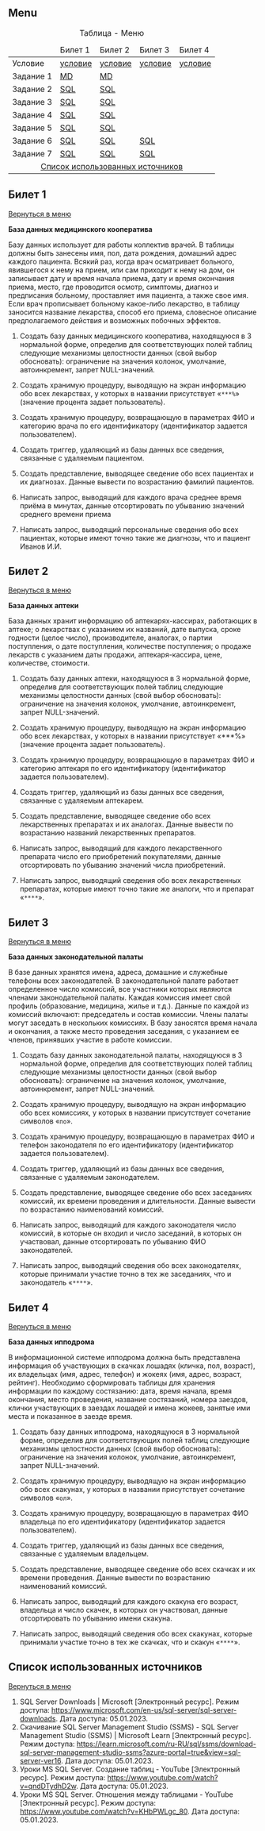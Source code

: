 ## Menu

<table>
    <caption>Таблица - Меню</caption>
    <thead>
        <tr>
            <td></td>
            <td>Билет 1</td>
            <td>Билет 2</td>
            <td>Билет 3</td>
            <td>Билет 4</td>
        </tr>
    </thead>
    <tbody>
        <tr>
            <td>Условие</td>
            <td><a href="#билет-1">условие</a></td>
            <td><a href="#билет-2">условие</a></td>
            <td><a href="#билет-3">условие</a></td>
            <td><a href="#билет-4">условие</a></td>
        </tr>
        <tr>
            <td>Задание 1</td>
            <td><a href="BdExam.PO4.190333-crd01_tsk01_vrs00.md">MD</a></td>
            <td><a href="BdExam.PO4.190333-crd02_tsk01_vrs00.md">MD</a></td>
            <td></td>
            <td></td>
        </tr>
        <tr>
            <td>Задание 2</td>
            <td><a href="BdExam.PO4.190333-crd01_tsk02_vrs00.sql">SQL</a></td>
            <td><a href="BdExam.PO4.190333-crd02_tsk02_vrs00.sql">SQL</a></td>
            <td></td>
            <td></td>
        </tr>
        <tr>
            <td>Задание 3</td>
            <td><a href="BdExam.PO4.190333-crd01_tsk03_vrs00.sql">SQL</a></td>
            <td><a href="BdExam.PO4.190333-crd02_tsk03_vrs00.sql">SQL</a></td>
            <td></td>
            <td></td>
        </tr>
        <tr>
            <td>Задание 4</td>
            <td><a href="BdExam.PO4.190333-crd01_tsk04_vrs00.sql">SQL</a></td>
            <td><a href="BdExam.PO4.190333-crd02_tsk04_vrs00.sql">SQL</a></td>
            <td></td>
            <td></td>
        </tr>
        <tr>
            <td>Задание 5</td>
            <td><a href="BdExam.PO4.190333-crd01_tsk05_vrs00.sql">SQL</a></td>
            <td><a href="BdExam.PO4.190333-crd02_tsk05_vrs00.sql">SQL</a></td>
            <td></td>
            <td></td>
        </tr>
        <tr>
            <td>Задание 6</td>
            <td><a href="BdExam.PO4.190333-crd01_tsk06_vrs00.sql">SQL</a></td>
            <td><a href="BdExam.PO4.190333-crd02_tsk06_vrs00.sql">SQL</a></td>
            <td><a href="BdExam.PO4.190333-crd03_tsk06_vrs00.sql">SQL</a></td>
            <td></td>
        </tr>
        <tr>
            <td>Задание 7</td>
            <td><a href="BdExam.PO4.190333-crd01_tsk07_vrs00.sql">SQL</a></td>
            <td><a href="BdExam.PO4.190333-crd02_tsk07_vrs00.sql">SQL</a></td>
            <td><a href="BdExam.PO4.190333-crd03_tsk07_vrs00.sql">SQL</a></td>
            <td></td>
        </tr>
        <tr>
            <td colSpan="6" align="center">
                <a href="#список-использованных-источников">
                    Список использованных источников
                </a>
            </td>
        </tr>
    </tbody>
<table>

## Билет 1

[Вернуться в меню](#menu)

**База данных медицинского кооператива**

Базу данных использует для работы коллектив врачей.
В таблицы должны быть занесены имя, пол, дата рождения, домашний адрес каждого пациента.
Всякий раз, когда врач осматривает больного, явившегося к нему на прием, или сам приходит к нему на дом,
он записывает дату и время начала приема, дату и время окончания приема, место,
где проводится осмотр, симптомы, диагноз и предписания больному, проставляет имя пациента, а также свое имя.
Если врач прописывает больному какое-либо лекарство, в таблицу заносится название лекарства,
способ его приема, словесное описание предполагаемого действия и возможных побочных эффектов.

1. Создать базу данных медицинского кооператива, находящуюся в 3 нормальной форме,
определив для соответствующих полей таблиц следующие механизмы целостности данных (свой выбор обосновать):
ограничение на значения колонок, умолчание, автоинкремент, запрет NULL-значений.

2. Создать хранимую процедуру, выводящую на экран информацию обо всех лекарствах,
у которых в названии присутствует «`***%`» (значение процента задает пользователь).

3. Создать хранимую процедуру, возвращающую в параметрах ФИО и категорию врача по его идентификатору
(идентификатор задается пользователем).

4. Создать триггер, удаляющий из базы данных все сведения, связанные с удаляемым пациентом.

5. Создать представление, выводящее сведение обо всех пациентах и их диагнозах.
Данные вывести по возрастанию фамилий пациентов.

6. Написать запрос, выводящий для каждого врача среднее время приёма в минутах,
данные отсортировать по убыванию значений среднего времени приема

7. Написать запрос, выводящий персональные сведения обо всех пациентах,
которые имеют точно такие же диагнозы, что и пациент Иванов И.И.

## Билет 2

[Вернуться в меню](#menu)

**База данных аптеки**

База данных хранит информацию об аптекарях-кассирах, работающих в аптеке;
о лекарствах с указанием их названий, дате выпуска, сроке годности (целое число),
производителе, аналогах, о партии поступления, о дате поступления, количестве поступления;
о продаже лекарств с указанием даты продажи, аптекаря-кассира, цене, количестве, стоимости.

1. Создать базу данных аптеки, находящуюся в 3 нормальной форме,
определив для соответствующих полей таблиц следующие механизмы целостности данных (свой выбор обосновать):
ограничение на значения колонок, умолчание, автоинкремент, запрет NULL-значений.

2. Создать хранимую процедуру, выводящую на экран информацию обо всех лекарствах,
у которых в названии присутствует «***%» (значение процента задает пользователь).

3. Создать хранимую процедуру, возвращающую в параметрах ФИО и категорию аптекаря по его идентификатору
(идентификатор задается пользователем).

4. Создать триггер, удаляющий из базы данных все сведения, связанные с удаляемым аптекарем.

5. Создать представление, выводящее сведение обо всех лекарственных препаратах и их аналогах.
Данные вывести по возрастанию названий лекарственных препаратов.

6. Написать запрос, выводящий для каждого лекарственного препарата число его приобретений покупателями,
данные отсортировать по убыванию значений числа приобретений.

7. Написать запрос, выводящий сведения обо всех лекарственных препаратах,
которые имеют точно такие же аналоги, что и препарат «`****`».

## Билет 3

[Вернуться в меню](#menu)

**База данных законодательной палаты**

В базе данных хранятся имена, адреса, домашние и служебные телефоны всех законодателей.
В законодательной палате работает определенное число комиссий,
все участники которых являются членами законодательной палаты.
Каждая комиссия имеет свой профиль (образование, медицина, жилье и т.д.).
Данные по каждой из комиссий включают: председатель и состав комиссии.
Члены палаты могут заседать в нескольких комиссиях.
В базу заносятся время начала и окончания, а также место проведения заседания,
с указанием ее членов, принявших участие в работе комиссии.

1. Создать базу данных законодательной палаты, находящуюся в 3 нормальной форме,
определив для соответствующих полей таблиц следующие механизмы целостности данных (свой выбор обосновать):
ограничение на значения колонок, умолчание, автоинкремент, запрет NULL-значений.

2. Создать хранимую процедуру, выводящую на экран информацию обо всех комиссиях,
у которых в названии присутствует сочетание символов «`по`».

3. Создать хранимую процедуру, возвращающую в параметрах ФИО и телефон законодателя по его идентификатору
(идентификатор задается пользователем).

4. Создать триггер, удаляющий из базы данных все сведения, связанные с удаляемым законодателем.

5. Создать представление, выводящее сведение обо всех заседаниях комиссий, их времени проведения и длительности.
Данные вывести по возрастанию наименований комиссий.

6. Написать запрос, выводящий для каждого законодателя число комиссий,
в которые он входил и число заседаний, в которых он участвовал,
данные отсортировать по убыванию ФИО законодателей.

7. Написать запрос, выводящий сведения обо всех законодателях,
которые принимали участие точно в тех же заседаниях, что и законодатель «`****`».

## Билет 4

[Вернуться в меню](#menu)

**База данных ипподрома**

В информационной системе ипподрома должна быть представлена информация об
участвующих в скачках лошадях (кличка, пол, возраст),
их владельцах (имя, адрес, телефон) и жокеях (имя, адрес, возраст, рейтинг).
Необходимо сформировать таблицы для хранения информации по каждому состязанию:
дата, время начала, время окончания, место проведения, название состязаний, номера заездов,
клички участвующих в заездах лошадей и имена жокеев,
занятые ими места и показанное в заезде время.

1. Создать базу данных ипподрома, находящуюся в 3 нормальной форме,
определив для соответствующих полей таблиц следующие механизмы целостности данных (свой выбор обосновать):
ограничение на значения колонок, умолчание, автоинкремент, запрет NULL-значений.

2. Создать хранимую процедуру, выводящую на экран информацию обо всех скакунах,
у которых в названии присутствует сочетание символов «`ол`».

3. Создать хранимую процедуру, возвращающую в параметрах ФИО владельца по его идентификатору
(идентификатор задается пользователем).

4. Создать триггер, удаляющий из базы данных все сведения, связанные с удаляемым владельцем.

5. Создать представление, выводящее сведение обо всех скачках и их времени проведения.
Данные вывести по возрастанию наименований комиссий.

6. Написать запрос, выводящий для каждого скакуна его возраст, владельца и число скачек,
в которых он участвовал, данные отсортировать по убыванию имени скакуна.

7. Написать запрос, выводящий сведения обо всех скакунах,
которые принимали участие точно в тех же скачках, что и скакун «`****`».

## Список использованных источников

[Вернуться в меню](#menu)

1.
    SQL Server Downloads | Microsoft
    [Электронный ресурс].
    Режим доступа:
    https://www.microsoft.com/en-us/sql-server/sql-server-downloads.
    Дата доступа: 05.01.2023.
1.
    Скачивание SQL Server Management Studio (SSMS) - SQL Server Management Studio (SSMS) | Microsoft Learn
    [Электронный ресурс].
    Режим доступа:
    https://learn.microsoft.com/ru-RU/sql/ssms/download-sql-server-management-studio-ssms?azure-portal=true&view=sql-server-ver16.
    Дата доступа: 05.01.2023.
1.
    Уроки MS SQL Server. Создание таблиц - YouTube
    [Электронный ресурс].
    Режим доступа:
    https://www.youtube.com/watch?v=qndDTydhD2w.
    Дата доступа: 05.01.2023.
1.
    Уроки MS SQL Server. Отношения между таблицами - YouTube
    [Электронный ресурс].
    Режим доступа:
    https://www.youtube.com/watch?v=KHbPWLgc_80.
    Дата доступа: 05.01.2023.
